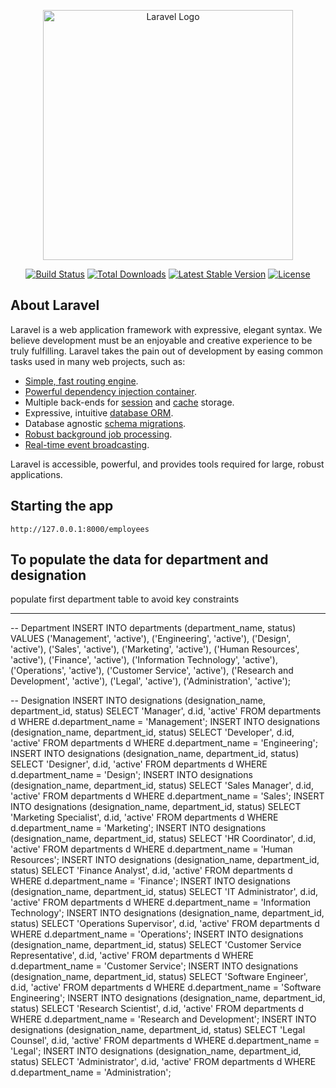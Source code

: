 <p align="center"><a href="https://laravel.com" target="_blank"><img src="https://raw.githubusercontent.com/laravel/art/master/logo-lockup/5%20SVG/2%20CMYK/1%20Full%20Color/laravel-logolockup-cmyk-red.svg" width="400" alt="Laravel Logo"></a></p>

<p align="center">
<a href="https://github.com/laravel/framework/actions"><img src="https://github.com/laravel/framework/workflows/tests/badge.svg" alt="Build Status"></a>
<a href="https://packagist.org/packages/laravel/framework"><img src="https://img.shields.io/packagist/dt/laravel/framework" alt="Total Downloads"></a>
<a href="https://packagist.org/packages/laravel/framework"><img src="https://img.shields.io/packagist/v/laravel/framework" alt="Latest Stable Version"></a>
<a href="https://packagist.org/packages/laravel/framework"><img src="https://img.shields.io/packagist/l/laravel/framework" alt="License"></a>
</p>

## About Laravel

Laravel is a web application framework with expressive, elegant syntax. We believe development must be an enjoyable and creative experience to be truly fulfilling. Laravel takes the pain out of development by easing common tasks used in many web projects, such as:

- [Simple, fast routing engine](https://laravel.com/docs/routing).
- [Powerful dependency injection container](https://laravel.com/docs/container).
- Multiple back-ends for [session](https://laravel.com/docs/session) and [cache](https://laravel.com/docs/cache) storage.
- Expressive, intuitive [database ORM](https://laravel.com/docs/eloquent).
- Database agnostic [schema migrations](https://laravel.com/docs/migrations).
- [Robust background job processing](https://laravel.com/docs/queues).
- [Real-time event broadcasting](https://laravel.com/docs/broadcasting).

Laravel is accessible, powerful, and provides tools required for large, robust applications.

## Starting the app

    http://127.0.0.1:8000/employees

## To populate the data for department and designation

 populate first department table to avoid key constraints

-------------------------------------------------------

-- Department
INSERT INTO departments (department_name, status) VALUES 
('Management', 'active'),
('Engineering', 'active'),
('Design', 'active'),
('Sales', 'active'),
('Marketing', 'active'),
('Human Resources', 'active'),
('Finance', 'active'),
('Information Technology', 'active'),
('Operations', 'active'),
('Customer Service', 'active'),
('Research and Development', 'active'),
('Legal', 'active'),
('Administration', 'active');

-- Designation
INSERT INTO designations (designation_name, department_id, status) 
SELECT 'Manager', d.id, 'active' FROM departments d WHERE d.department_name = 'Management';
INSERT INTO designations (designation_name, department_id, status) 
SELECT 'Developer', d.id, 'active' FROM departments d WHERE d.department_name = 'Engineering';
INSERT INTO designations (designation_name, department_id, status) 
SELECT 'Designer', d.id, 'active' FROM departments d WHERE d.department_name = 'Design';
INSERT INTO designations (designation_name, department_id, status) 
SELECT 'Sales Manager', d.id, 'active' FROM departments d WHERE d.department_name = 'Sales';
INSERT INTO designations (designation_name, department_id, status) 
SELECT 'Marketing Specialist', d.id, 'active' FROM departments d WHERE d.department_name = 'Marketing';
INSERT INTO designations (designation_name, department_id, status) 
SELECT 'HR Coordinator', d.id, 'active' FROM departments d WHERE d.department_name = 'Human Resources';
INSERT INTO designations (designation_name, department_id, status) 
SELECT 'Finance Analyst', d.id, 'active' FROM departments d WHERE d.department_name = 'Finance';
INSERT INTO designations (designation_name, department_id, status) 
SELECT 'IT Administrator', d.id, 'active' FROM departments d WHERE d.department_name = 'Information Technology';
INSERT INTO designations (designation_name, department_id, status) 
SELECT 'Operations Supervisor', d.id, 'active' FROM departments d WHERE d.department_name = 'Operations';
INSERT INTO designations (designation_name, department_id, status) 
SELECT 'Customer Service Representative', d.id, 'active' FROM departments d WHERE d.department_name = 'Customer Service';
INSERT INTO designations (designation_name, department_id, status) 
SELECT 'Software Engineer', d.id, 'active' FROM departments d WHERE d.department_name = 'Software Engineering';
INSERT INTO designations (designation_name, department_id, status) 
SELECT 'Research Scientist', d.id, 'active' FROM departments d WHERE d.department_name = 'Research and Development';
INSERT INTO designations (designation_name, department_id, status) 
SELECT 'Legal Counsel', d.id, 'active' FROM departments d WHERE d.department_name = 'Legal';
INSERT INTO designations (designation_name, department_id, status) 
SELECT 'Administrator', d.id, 'active' FROM departments d WHERE d.department_name = 'Administration';



